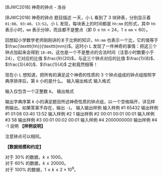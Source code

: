 



[BJWC2018] 神奇的钟点 - 洛谷














[BJWC2018] 神奇的钟点
题目描述
一天，小 L 看到了 3 块钟表，分别显示着 $\texttt{01:08}$、$\texttt{03:40}$、$\texttt{13:52}$。小 L 发现，每块表上的时间都是 $\texttt{hh:mm}$ 的形式，其中 $\texttt{hh}$ 表示小时，$\texttt{mm}$ 表示分钟，而且都不是整点（即 $0\leqslant\texttt{hh}<24$，$1\leqslant\texttt{mm}<60$）。

回想起小学数学老师刚刚讲的关于比例的知识，$\texttt{hh:mm}$ 也表示一个比，它的值等于 $\frac{\texttt{hh}}{\texttt{mm}}$。这时小 L 发现了一件神奇的事情：把这三个钟点加起来会得到 $\texttt{18:40}$，这也是一个不是整点的合法时间（注意小时数要小于 $24$），它对应的比值 $\frac{9}{20}$，与这三个钟点对应的比值 $\frac{1}{8}$、$\frac{3}{40}$、$\frac{1}{4}$ 之和竟然相等！

现在小 L 想知道，把所有的满足这个神奇的性质的 3 个钟点组成的钟点组按照字典序排序后，第 $k$ 小的是什么。
输入输出格式
输入格式

输入仅包含一个正整数 $k$。
输出格式

输出字典序第 $k$ 小的满足题目所述神奇性质的钟点组，以一个空格隔开，详见样例输出。如果答案不存在，输出 `-1`。
输入输出样例
输入样例 #1
65432
输出样例 #1
01:08 03:40 13:52
输入样例 #2
1
输出样例 #2
00:01 00:01 00:01
输入样例 #3
58
输出样例 #3
00:01 00:02 00:01
输入样例 #4
2000000000
输出样例 #4
-1
说明
**【样例说明】**

注意钟点可以相同。

**【数据规模和约定】**

对于 $30\%$ 的数据，$k\leqslant 1000$。  
对于 $60\%$ 的数据，$k\leqslant 20000$。  
对于 $100\%$ 的数据，$1\leqslant k\leqslant 2\times 10^9$。







